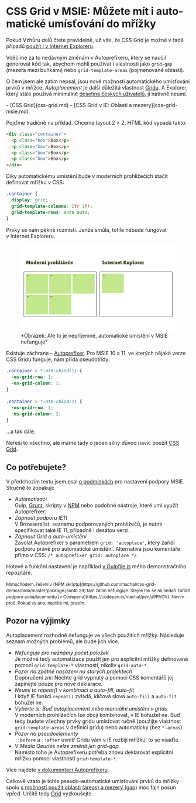 # CSS Grid v MSIE: Mů­že­te mít i au­to­ma­tic­ké umís­ťo­vá­ní do mříž­ky

Pokud Vzhůru dolů čtete pravidelně, už víte, že CSS Grid je možné v řadě případů [použít i v Internet Exploreru](css-grid-msie.md).

Vděčíme za to nedávným změnám v Autoprefixeru, který se naučil generovat kód tak, abychom mohli používat i vlastnosti jako `grid-gap` (mezera mezi buňkami) nebo  `grid-template-areas` (pojmenované oblasti).

O čem jsem ale zatím nepsal, jsou nové možnosti automatického umísťování prvků v mřížce. *Autoplacement* je další důležitá vlastnost [Gridu](css-grid.md). A Explorer, který stále používá minimálně [desetina českých uživatelů](prohlizece.md), ji nativně neumí.

<div class="related" markdown="1">
- [CSS Grid](css-grid.md)
- [CSS Grid v IE: Oblasti a mezery](css-grid-msie.md)
</div>

Pojďme tradičně na příklad. Chceme layout 2 × 2. HTML kód vypadá takto:

```html
<div class="container">
  <p class="box">Box</p>
  <p class="box">Box</p>
  <p class="box">Box</p>
  <p class="box">Box</p>
</div>
```

Díky automatickému umístění bude v moderních prohlížečích stačit definovat mřížku v CSS:

```css
.container {
  display: grid;
  grid-template-columns: 1fr 1fr;
  grid-template-rows: auto auto;
}
```

Prvky se nám pěkně rozmístí. Jenže smůla, tohle nebude fungovat v Internet Exploreru.

<figure>
<img src="../dist/images/original/msie-grid-autoplacement-browsers.jpg" alt="PageSpeed Insights">
<figcaption markdown="1">
*Obrázek: Ale to je nepříjemné, automatické umístění v MSIE nefunguje*
</figcaption>
</figure>

Existuje záchrana – [Autoprefixer](https://github.com/postcss/autoprefixer). Pro MSIE 10 a 11, ve kterých nějaká verze CSS Gridu funguje, nám přidá pseudotřídy:

```css
.container > *:nth-child(1) {
  -ms-grid-row: 1;
  -ms-grid-column: 1;
}

.container > *:nth-child(2) {
  -ms-grid-row: 1;
  -ms-grid-column: 2;
}
```

…a tak dále.

Neřeší to všechno, ale máme tady o jeden silný důvod navíc použít [CSS Grid](css-grid.md).

## Co potřebujete?

V předchozím textu jsem psal [o podmínkách](css-grid-msie.md#autoprefixer-nastaveni) pro nastavení podpory MSIE. Stručně to zopakuji:

- *Automatizaci*  
Gulp, [Grunt](grunt.md), skripty v [NPM](npm.md) nebo podobné nástroje, které umí využít Autoprefixer.
- *Zapnout podporu IE11*  
V Browserslist, seznamu podporovaných prohlížečů, je nutné specifikovat také IE 11, případně i desátou verzi.
- *Zapnout Grid a auto-umístění*  
Zavolat Autoprefixer s parametrem `grid: 'autoplace'`, který zařídí podporu právě pro automatické umístění. Alternativa jsou komentáře přímo v CSS: `/* autoprefixer grid: autoplace */`.

Hotové a funkční nastavení je například [v Gulpfile.js](https://github.com/machal/css-grid-demos/blob/master/gulpfile.js) mého demonstračního repozitáře.

<!-- AdSnippet -->

<small markdown="1">
Mimochodem, řešení v [NPM skriptu](https://github.com/machal/css-grid-demos/blob/master/package.json#L29) tam zatím nefunguje. Stejně tak se mi nedaří zařídit podporu autoplacementu [v Codepenu](https://codepen.io/machal/pen/aPRVOV). Nevím proč. Pokud vy ano, napište mi, prosím.
</small>

## Pozor na výjimky

Autoplacement rozhodně nefunguje ve všech použitích mřížky. Následuje seznam možných problémů, ale bude jich více.

- *Nefunguje pro neznámý počet položek*  
Je možné tedy automatizace použít jen pro explicitní mřížky definované pomocí `grid-template-*` vlastností, nikoliv `grid-auto-*`.
- *Pozor na zpětné nasazení na starých projektech*   
Doporučení zní: Nechte grid vypnutý a pomocí CSS komentářů jej zapínejte pouze pro nové deklarace.
- *Neumí to repeat() v kombinaci a auto-fill, auto-fit*  
I když IE funkci `repeat()` zvládá, klíčová slova `auto-fill` a `auto-fit` bohužel ne.
- *Vyberte si: Buď autoplacement nebo manuální umístění v gridu*  
V moderních prohlížečích lze obojí kombinovat, v IE bohužel ne. Buď tedy budete všechny prvky gridu umísťovat ručně (použijte vlastnost `grid-template-areas` v definici gridu) nebo automaticky (bez `*-areas`).
- *Pozor na pseudoelementy*  
`::before` a `::after` uvnitř Gridu vám v IE rozbijí mřížku, to se vsaďte.
- *V Media Qeuries nelze změnit jen grid-gap*  
Namísto toho je Autoprefixeru potřeba znovu deklarovat explicitní mřížku pomocí vlastností `grid-template-*`.

Více najdete [v dokumentaci Autoprefixeru](https://github.com/postcss/autoprefixer#grid-autoplacement-support-in-ie). 

Celkově vzato je tohle pseudo-automatické umísťování prvků do mřížky spolu [s možností použít oblasti (areas) a mezery (gap)](css-grid-msie.md) moc fajn posun vpřed. Určitě tedy [Grid](css-grid.md) vyzkoušejte.

<!-- AdSnippet -->
